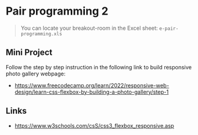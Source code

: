# Pair programming 2

> You can locate your breakout-room in the Excel sheet: `e-pair-programming.xls`

## Mini Project 
Follow the step by step instruction in the following link to build responsive photo gallery webpage:
- https://www.freecodecamp.org/learn/2022/responsive-web-design/learn-css-flexbox-by-building-a-photo-gallery/step-1

## Links
- https://www.w3schools.com/csS/css3_flexbox_responsive.asp